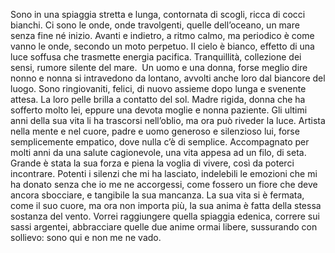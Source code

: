 
Sono in una spiaggia stretta e lunga, contornata di scogli, ricca di cocci bianchi. Ci sono le onde, onde travolgenti, quelle dell’oceano, un mare senza fine né inizio.
Avanti e indietro, a ritmo calmo, ma periodico è come vanno le onde, secondo un moto perpetuo. 
Il cielo è bianco, effetto di una luce soffusa che trasmette energia pacifica. 
Tranquillità, collezione dei sensi, rumore silente del mare.  Un uomo e una donna, forse meglio dire nonno e nonna si intravedono da lontano, avvolti anche loro dal biancore del luogo. Sono ringiovaniti, felici, di nuovo assieme dopo lunga e svenente attesa. La loro pelle brilla a contatto del sol.
Madre rigida, donna che ha sofferto molto lei, eppure una devota moglie e nonna paziente. Gli ultimi anni della sua vita li ha trascorsi nell’oblio, ma ora può riveder la luce. 
Artista nella mente e nel cuore, padre e uomo generoso e silenzioso lui, forse semplicemente empatico, dove nulla c’è di semplice. Accompagnato per molti anni da una salute cagionevole, una vita appesa ad un filo, di seta. Grande è stata la sua forza e piena la voglia di vivere, così da poterci incontrare. Potenti i silenzi che mi ha lasciato, indelebili le emozioni che mi ha donato senza che io me ne accorgessi, come fossero un fiore che deve ancora sbocciare, e tangibile la sua mancanza. La sua vita si è fermata, come il suo cuore, ma ora non importa più, la sua anima è fatta della stessa sostanza del vento. 
Vorrei raggiungere quella spiaggia edenica, correre sui sassi argentei, abbracciare quelle due anime ormai libere, sussurando con sollievo: sono qui e non me ne vado. 
